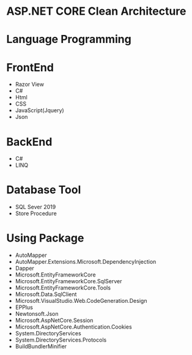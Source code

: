 # ASP.NET CORE Clean Architecture
# Language Programming
# FrontEnd
- Razor View
- C#
- Html
- CSS
- JavaScript(Jquery)
- Json
# BackEnd
- C#
- LINQ
  
# Database Tool
- SQL Sever 2019
- Store Procedure
  
# Using Package
- AutoMapper
- AutoMapper.Extensions.Microsoft.DependencyInjection
- Dapper
- Microsoft.EntityFrameworkCore
- Microsoft.EntityFrameworkCore.SqlServer
- Microsoft.EntityFrameworkCore.Tools
- Microsoft.Data.SqlClient
- Microsoft.VisualStudio.Web.CodeGeneration.Design
- EPPlus
- Newtonsoft.Json
- Microsoft.AspNetCore.Session
- Microsoft.AspNetCore.Authentication.Cookies
- System.DirectoryServices
- System.DirectoryServices.Protocols
- BuildBundlerMinifier
